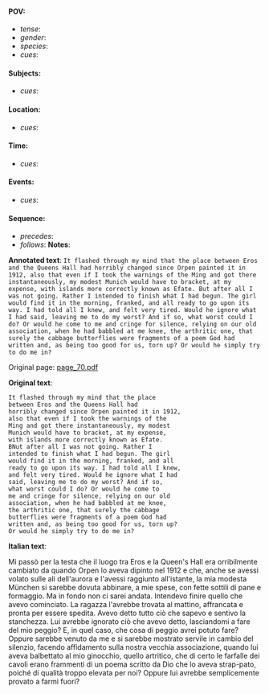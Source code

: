 #### POV: 
  - *tense*:
  - *gender*:
  - *species*:
  - *cues*:
#### Subjects:
  - *cues*:
#### Location:
  - *cues*:
#### Time:
  - *cues*:
#### Events:
  - *cues*:
#### Sequence:
  - *precedes*: 
  - *follows*:
**Notes**:


**Annotated text**:
`It flashed through my mind that the place between Eros and the Queens Hall had horribly changed since Orpen painted it in 1912, also that even if I took the warnings of the Ming and got there instantaneously, my modest Munich would have to bracket, at my expense, with islands more correctly known as Efate. But after all I was not going. Rather I intended to finish what I had begun. The girl would find it in the morning, franked, and all ready to go upon its way. I had told all I knew, and felt very tired. Would he ignore what I had said, leaving me to do my worst? And if so, what worst could I do? Or would he come to me and cringe for silence, relying on our old association, when he had babbled at me knee, the arthritic one, that surely the cabbage butterflies were fragments of a poem God had written and, as being too good for us, torn up? Or would he simply try to do me in?`

Original page:
[page_70.pdf](https://github.com/vigji/cainjb/blob/main/source_material/pages/page_70.pdf)

**Original text**:
```
It flashed through my mind that the place 
between Eros and the Queens Hall had 
horribly changed since Orpen painted it in 1912, 
also that even if I took the warnings of the 
Ming and got there instantaneously, my modest 
Munich would have to bracket, at my expense, 
with islands more correctly known as Efate. 
BNut after all I was not going. Rather I 
intended to finish what I had begun. The girl 
would find it in the morning, franked, and all 
ready to go upon its way. I had told all I knew, 
and felt very tired. Would he ignore what I had 
said, leaving me to do my worst? And if so, 
what worst could I do? Or would he come to 
me and cringe for silence, relying on our old 
association, when he had babbled at me knee, 
the arthritic one, that surely the cabbage 
butterflies were fragments of a poem God had 
written and, as being too good for us, torn up? 
Or would he simply try to do me in? 
```


**Italian text**:

Mi passò per la testa che il luogo tra Eros e la Queen's
Hall era orribilmente cambiato da quando Orpen lo aveva dipinto nel 1912 e che, anche se avessi volato sulle ali dell'aurora e l'avessi raggiunto all'istante, la mia modesta München si sarebbe dovuta abbinare, a mie spese, con fette sottili di pane e formaggio. Ma in fondo non ci sarei andata. Intendevo finire quello che avevo cominciato. La ragazza l'avrebbe trovata al mattino, affrancata e pronta per essere spedita. Avevo detto tutto ciò che sapevo e sentivo la stanchezza. Lui avrebbe ignorato ciò che avevo detto, lasciandomi a fare del mio peggio? E, in quel caso, che cosa di peggio avrei potuto fare? Oppure sarebbe venuto da me e si sarebbe mostrato servile in cambio del silenzio, facendo affidamento sulla nostra vecchia associazione, quando lui aveva balbettato al mio ginocchio, quello artritico, che di certo le farfalle dei cavoli erano frammenti di un poema scritto da Dio che lo aveva strap-pato, poiché di qualità troppo elevata per noi? Oppure lui avrebbe semplicemente provato a farmi fuori?

